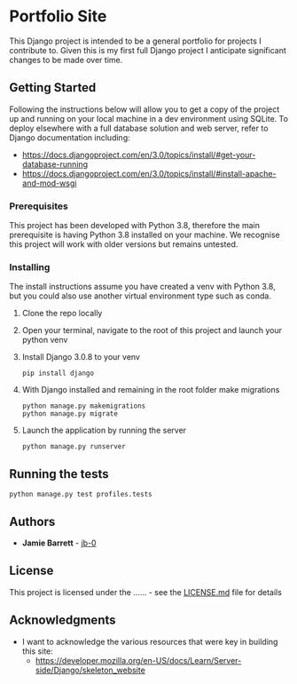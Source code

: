 # Portfolio Site

This Django project is intended to be a general portfolio for projects I contribute to. Given this is my first full 
Django project I anticipate significant changes to be made over time.

## Getting Started

Following the instructions below will allow you to get a copy of the project up and running on your local machine in a 
dev environment using SQLite. To deploy elsewhere with a full database solution and web server, refer to Django 
documentation including:
* https://docs.djangoproject.com/en/3.0/topics/install/#get-your-database-running
* https://docs.djangoproject.com/en/3.0/topics/install/#install-apache-and-mod-wsgi

### Prerequisites

This project has been developed with Python 3.8, therefore the main prerequisite is having Python 3.8 installed on your
machine. We recognise this project will work with older versions but remains untested.


### Installing

The install instructions assume you have created a venv with Python 3.8, but you could also use another 
virtual environment type such as conda.

1. Clone the repo locally

2. Open your terminal, navigate to the root of this project and launch your python venv

3. Install Django 3.0.8 to your venv
    ```
    pip install django
    ```
4. With Django installed and remaining in the root folder make migrations
    ```
    python manage.py makemigrations
    python manage.py migrate
    ```
   
 5. Launch the application by running the server
    ```
    python manage.py runserver
    ```

## Running the tests
```
python manage.py test profiles.tests
```

## Authors

* **Jamie Barrett** - [jb-0](https://github.com/jb-0)


## License

This project is licensed under the ...... - see the [LICENSE.md](LICENSE.md) file for details


## Acknowledgments

* I want to acknowledge the various resources that were key in building this site:
    * https://developer.mozilla.org/en-US/docs/Learn/Server-side/Django/skeleton_website
